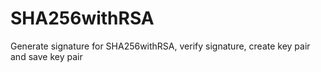 # SHA256withRSA
Generate signature for SHA256withRSA, verify signature, create key pair and save key pair
